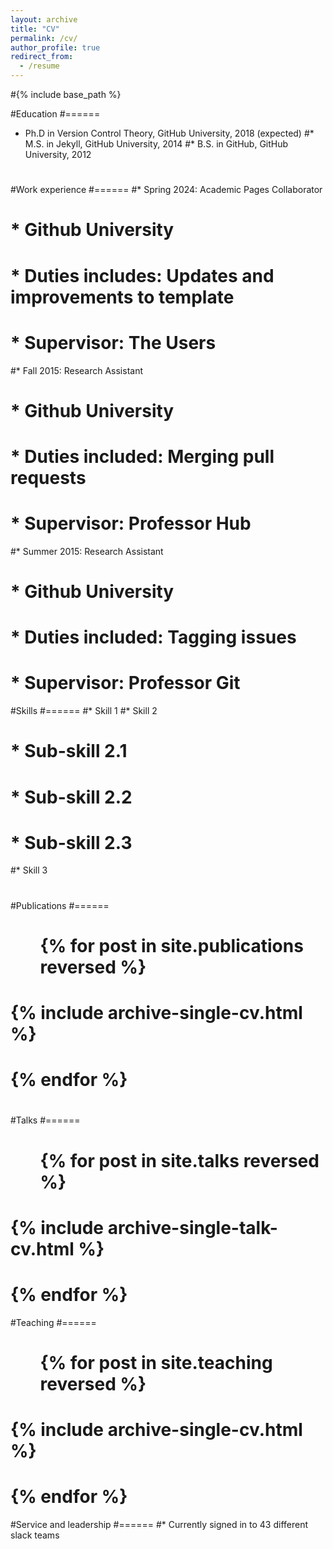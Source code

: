 ```yaml
---
layout: archive
title: "CV"
permalink: /cv/
author_profile: true
redirect_from:
  - /resume
---
```


#{% include base_path %}

#Education
#======
* Ph.D in Version Control Theory, GitHub University, 2018 (expected)
#* M.S. in Jekyll, GitHub University, 2014
#* B.S. in GitHub, GitHub University, 2012
#
#Work experience
#======
#* Spring 2024: Academic Pages Collaborator
#  * Github University
#  * Duties includes: Updates and improvements to template
#  * Supervisor: The Users

#* Fall 2015: Research Assistant
#  * Github University
#  * Duties included: Merging pull requests
#  * Supervisor: Professor Hub

#* Summer 2015: Research Assistant
#  * Github University
#  * Duties included: Tagging issues
#  * Supervisor: Professor Git
  
#Skills
#======
#* Skill 1
#* Skill 2
#  * Sub-skill 2.1
#  * Sub-skill 2.2
#  * Sub-skill 2.3
#* Skill 3
#
#Publications
#======
#  <ul>{% for post in site.publications reversed %}
#    {% include archive-single-cv.html %}
#  {% endfor %}</ul>
#  
#Talks
#======
#  <ul>{% for post in site.talks reversed %}
#    {% include archive-single-talk-cv.html  %}
#  {% endfor %}</ul>
  
#Teaching
#======
 # <ul>{% for post in site.teaching reversed %}
 #   {% include archive-single-cv.html %}
#  {% endfor %}</ul>
  
#Service and leadership
#======
#* Currently signed in to 43 different slack teams
